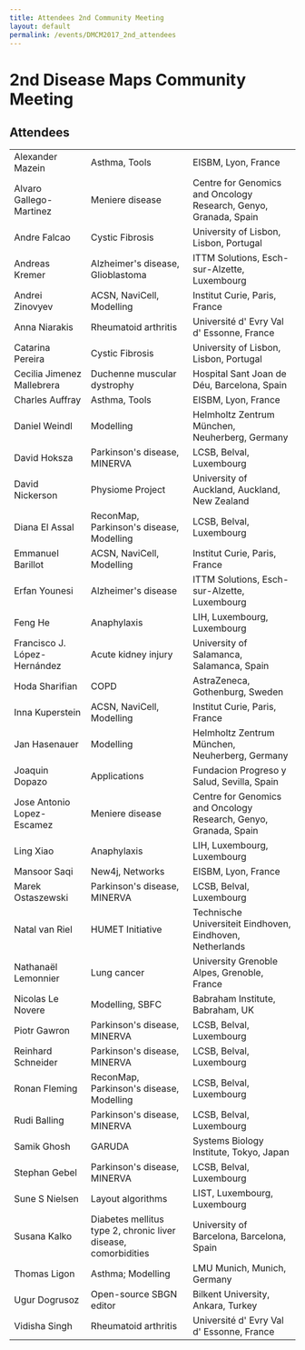 ```yaml
---
title: Attendees 2nd Community Meeting
layout: default
permalink: /events/DMCM2017_2nd_attendees
---
```


<h1>2nd Disease Maps Community Meeting</h1>
<h2>Attendees</h2>

<table>
<tr><td>	Alexander Mazein	</td><td>	Asthma, Tools	</td><td>	EISBM, Lyon, France	</td></tr>
<tr><td>	Alvaro Gallego-Martinez	</td><td>	Meniere disease	</td><td>	Centre for Genomics and Oncology Research, Genyo, Granada, Spain	</td></tr>
<tr><td>	Andre Falcao	</td><td>	Cystic Fibrosis	</td><td>	University of Lisbon, Lisbon, Portugal	</td></tr>
<tr><td>	Andreas Kremer	</td><td>	Alzheimer's disease, Glioblastoma	</td><td>	ITTM Solutions, Esch-sur-Alzette, Luxembourg	</td></tr>
<tr><td>	Andrei Zinovyev	</td><td>	ACSN, NaviCell, Modelling	</td><td>	Institut Curie, Paris, France	</td></tr>
<tr><td>	Anna Niarakis	</td><td>	Rheumatoid arthritis	</td><td>	Université d' Evry Val d' Essonne, France	</td></tr>
<tr><td>	Catarina Pereira	</td><td>	Cystic Fibrosis	</td><td>	University of Lisbon, Lisbon, Portugal	</td></tr>
<tr><td>	Cecilia Jimenez Mallebrera	</td><td>	Duchenne muscular dystrophy	</td><td>	Hospital Sant Joan de Déu, Barcelona, Spain	</td></tr>
<tr><td>	Charles Auffray	</td><td>	Asthma, Tools	</td><td>	EISBM, Lyon, France	</td></tr>
<tr><td>	Daniel Weindl	</td><td>	Modelling	</td><td>	Helmholtz Zentrum München, Neuherberg, Germany	</td></tr>
<tr><td>	David Hoksza	</td><td>	Parkinson's disease, MINERVA	</td><td>	LCSB, Belval, Luxembourg	</td></tr>
<tr><td>	David Nickerson	</td><td>	Physiome Project	</td><td>	University of Auckland, Auckland, New Zealand	</td></tr>
<tr><td>	Diana El Assal	</td><td>	ReconMap, Parkinson's disease, Modelling	</td><td>	LCSB, Belval, Luxembourg	</td></tr>
<tr><td>	Emmanuel Barillot	</td><td>	ACSN, NaviCell, Modelling	</td><td>	Institut Curie, Paris, France	</td></tr>
<tr><td>	Erfan Younesi	</td><td>	Alzheimer's disease	</td><td>	ITTM Solutions, Esch-sur-Alzette, Luxembourg	</td></tr>
<tr><td>	Feng He	</td><td>	Anaphylaxis	</td><td>	LIH, Luxembourg, Luxembourg	</td></tr>
<tr><td>	Francisco J. López-Hernández	</td><td>	Acute kidney injury	</td><td>	University of Salamanca, Salamanca, Spain	</td></tr>
<tr><td>	Hoda Sharifian	</td><td>	COPD	</td><td>	AstraZeneca, Gothenburg, Sweden	</td></tr>
<tr><td>	Inna Kuperstein	</td><td>	ACSN, NaviCell, Modelling	</td><td>	Institut Curie, Paris, France	</td></tr>
<tr><td>	Jan Hasenauer	</td><td>	Modelling	</td><td>	Helmholtz Zentrum München, Neuherberg, Germany	</td></tr>
<tr><td>	Joaquin Dopazo
</td><td>	Applications	</td><td>	Fundacion Progreso y Salud, Sevilla, Spain	</td></tr>
<tr><td>	Jose Antonio Lopez-Escamez	</td><td>	Meniere disease	</td><td>	Centre for Genomics and Oncology Research, Genyo, Granada, Spain	</td></tr>
<tr><td>	Ling Xiao	</td><td>	Anaphylaxis	</td><td>	LIH, Luxembourg, Luxembourg	</td></tr>
<tr><td>	Mansoor Saqi	</td><td>	New4j, Networks	</td><td>	EISBM, Lyon, France	</td></tr>
<tr><td>	Marek Ostaszewski	</td><td>	Parkinson's disease, MINERVA	</td><td>	LCSB, Belval, Luxembourg	</td></tr>
<tr><td>	Natal van Riel	</td><td>	HUMET Initiative	</td><td>	Technische Universiteit Eindhoven, Eindhoven, Netherlands	</td></tr>
<tr><td>	Nathanaël Lemonnier	</td><td>	Lung cancer	</td><td>	University Grenoble Alpes, Grenoble, France	</td></tr>
<tr><td>	Nicolas Le Novere	</td><td>	Modelling, SBFC	</td><td>	Babraham Institute, Babraham, UK	</td></tr>
<tr><td>	Piotr Gawron	</td><td>	Parkinson's disease, MINERVA	</td><td>	LCSB, Belval, Luxembourg	</td></tr>
<tr><td>	Reinhard Schneider	</td><td>	Parkinson's disease, MINERVA	</td><td>	LCSB, Belval, Luxembourg	</td></tr>
<tr><td>	Ronan Fleming	</td><td>	ReconMap, Parkinson's disease, Modelling	</td><td>	LCSB, Belval, Luxembourg	</td></tr>
<tr><td>	Rudi Balling	</td><td>	Parkinson's disease, MINERVA	</td><td>	LCSB, Belval, Luxembourg	</td></tr>
<tr><td>	Samik Ghosh	</td><td>	GARUDA	</td><td>	Systems Biology Institute, Tokyo, Japan	</td></tr>
<tr><td>	Stephan Gebel	</td><td>	Parkinson's disease, MINERVA	</td><td>	LCSB, Belval, Luxembourg	</td></tr>
<tr><td>	Sune S Nielsen	</td><td>	Layout algorithms	</td><td>	LIST, Luxembourg, Luxembourg	</td></tr>
<tr><td>	Susana Kalko	</td><td>	Diabetes mellitus type 2, chronic liver disease, comorbidities	</td><td>	University of Barcelona, Barcelona, Spain	</td></tr>
<tr><td>	Thomas Ligon	</td><td>	Asthma; Modelling	</td><td>	LMU Munich, Munich, Germany	</td></tr>
<tr><td>	Ugur Dogrusoz	</td><td>	Open-source SBGN editor	</td><td>	Bilkent University, Ankara, Turkey	</td></tr>
<tr><td>	Vidisha Singh	</td><td>	Rheumatoid arthritis	</td><td>	Université d' Evry Val d' Essonne, France	</td></tr>
</table>
